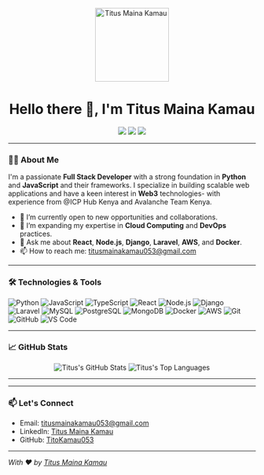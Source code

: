 <!-- Profile Banner -->
<p align="center">
  <img src="https://avatars.githubusercontent.com/TitoKamau053" width="150" alt="Titus Maina Kamau"/>

</p>

<h1 align="center">Hello there 👋, I'm Titus Maina Kamau</h1>

<p align="center">
  <a href="mailto:titusmainakamau053@gmail.com"><img src="https://img.shields.io/badge/Email-D14836?style=flat&logo=gmail&logoColor=white"/></a>
  <a href="https://www.linkedin.com/in/titus-maina-kamau/"><img src="https://img.shields.io/badge/LinkedIn-0077B5?style=flat&logo=linkedin&logoColor=white"/></a>
  <a href="https://github.com/TitoKamau053"><img src="https://img.shields.io/github/followers/TitoKamau053?label=Follow&style=social"/></a>
</p>

---

### 👨‍💻 About Me

I'm a passionate **Full Stack Developer** with a strong foundation in **Python** and **JavaScript**  and their frameworks. I specialize in building scalable web applications and have a keen interest in **Web3** technologies- with experience from @ICP Hub Kenya and Avalanche Team Kenya.

- 🔭 I’m currently open to new opportunities and collaborations.
- 🌱 I’m expanding my expertise in **Cloud Computing** and **DevOps** practices.
- 💬 Ask me about **React**, **Node.js**, **Django**, **Laravel**, **AWS**, and **Docker**.
- 📫 How to reach me: [titusmainakamau053@gmail.com](mailto:titusmainakamau053@gmail.com)

---

### 🛠️ Technologies & Tools

![Python](https://img.shields.io/badge/Python-3776AB?style=flat&logo=python&logoColor=white)
![JavaScript](https://img.shields.io/badge/JavaScript-F7DF1E?style=flat&logo=javascript&logoColor=black)
![TypeScript](https://img.shields.io/badge/TypeScript-3178C6?style=flat&logo=typescript&logoColor=white)
![React](https://img.shields.io/badge/React-20232A?style=flat&logo=react&logoColor=61DAFB)
![Node.js](https://img.shields.io/badge/Node.js-339933?style=flat&logo=nodedotjs&logoColor=white)
![Django](https://img.shields.io/badge/Django-092E20?style=flat&logo=django&logoColor=white)
![Laravel](https://img.shields.io/badge/Laravel-FF2D20?style=flat&logo=laravel&logoColor=white)
![MySQL](https://img.shields.io/badge/MySQL-005C84?style=flat&logo=mysql&logoColor=white)
![PostgreSQL](https://img.shields.io/badge/PostgreSQL-4169E1?style=flat&logo=postgresql&logoColor=white)
![MongoDB](https://img.shields.io/badge/MongoDB-47A248?style=flat&logo=mongodb&logoColor=white)
![Docker](https://img.shields.io/badge/Docker-2496ED?style=flat&logo=docker&logoColor=white)
![AWS](https://img.shields.io/badge/AWS-232F3E?style=flat&logo=amazon-aws&logoColor=white)
![Git](https://img.shields.io/badge/Git-F05032?style=flat&logo=git&logoColor=white)
![GitHub](https://img.shields.io/badge/GitHub-181717?style=flat&logo=github&logoColor=white)
![VS Code](https://img.shields.io/badge/VS_Code-007ACC?style=flat&logo=visual-studio-code&logoColor=white)

---

### 📈 GitHub Stats

<p align="center">
  <img src="https://github-readme-stats.vercel.app/api?username=TitoKamau053&show_icons=true&theme=radical" alt="Titus's GitHub Stats" />
  <img src="https://github-readme-stats.vercel.app/api/top-langs/?username=TitoKamau053&layout=compact&theme=radical" alt="Titus's Top Languages" />
</p>

---

<p align="center">
  <a href="https://github.com/TitoKamau053/HealthManagementSystemCEMA">
<!--     <img align="center" src="https://github-readme-stats.vercel.app/api/pin/?username=TitoKamau053&repo=AcePaperWriters&theme=radical" /> -->
  </a>
<!--   <a href="https://github.com/TitoKamau053/AnotherProject">
    <img align="center" src="https://github-readme-stats.vercel.app/api/pin/?username=TitoKamau053&repo=AnotherProject&theme=radical" />
  </a> -->
</p>

---

### 📫 Let's Connect

- Email: [titusmainakamau053@gmail.com](mailto:titusmainakamau053@gmail.com)
- LinkedIn: [Titus Maina Kamau](https://www.linkedin.com/in/titus-maina-kamau/)
- GitHub: [TitoKamau053](https://github.com/TitoKamau053)

---

*With ❤️ by [Titus Maina Kamau](https://github.com/TitoKamau053)*
